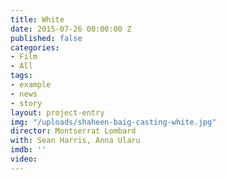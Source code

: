 ```yaml
---
title: White
date: 2015-07-26 00:00:00 Z
published: false
categories:
- Film
- All
tags:
- example
- news
- story
layout: project-entry
img: "/uploads/shaheen-baig-casting-white.jpg"
director: Montserrat Lombard
with: Sean Harris, Anna Ularu
imdb: ''
video: 
---
```


